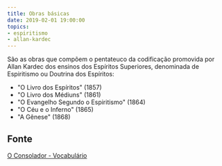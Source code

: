 ```yaml
---
title: Obras básicas
date: 2019-02-01 19:00:00
topics:
- espiritismo
- allan-kardec
---
```


São as obras que compõem o pentateuco da codificação promovida por Allan Kardec
dos ensinos dos Espíritos Superiores, denominada de Espiritismo ou Doutrina dos
Espíritos: 
* "O Livro dos Espíritos" (1857)
* "O Livro dos Médiuns" (1861)
* "O Evangelho Segundo o Espiritismo" (1864)
* "O Céu e o Inferno" (1865) 
* "A Gênese" (1868)

## Fonte
[O Consolador - Vocabulário](http://www.oconsolador.com.br/linkfixo/vocabulario/principal.html)
